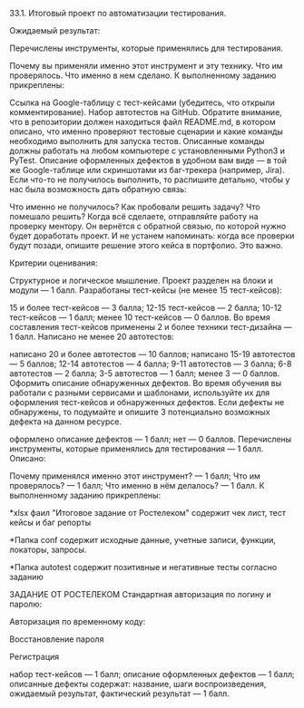 33.1. Итоговый проект по автоматизации тестирования.


Ожидаемый результат:


Перечислены инструменты, которые применялись для тестирования.

Почему вы применяли именно этот инструмент и эту технику.
Что им проверялось.
Что именно в нем сделано.
К выполненному заданию прикреплены:

Ссылка на Google-таблицу с тест-кейсами (убедитесь, что открыли комментирование).
Набор автотестов на GitHub. Обратите внимание, что в репозитории должен находиться файл README.md, в котором описано, что именно проверяют тестовые сценарии и какие команды необходимо выполнить для запуска тестов. Описанные команды должны работать на любом компьютере с установленными Python3 и PyTest.
Описание оформленных дефектов в удобном вам виде — в той же Google-таблице или скриншотами из баг-трекера (например, Jira).
Если что-то не получилось выполнить, то распишите детально, чтобы у нас была возможность дать обратную связь:

Что именно не получилось?
Как пробовали решить задачу?
Что помешало решить?
Когда всё сделаете, отправляйте работу на проверку ментору. Он вернётся с обратной связью, по которой нужно будет доработать проект. И не устанем напоминать: когда все проверки будут позади, опишите решение этого кейса в портфолио. Это важно.

Критерии оценивания:


Структурное и логическое мышление. Проект разделен на блоки и модули — 1 балл.
Разработаны тест-кейсы (не менее 15 тест-кейсов):

15 и более тест-кейсов — 3 балла;
12-15 тест-кейсов — 2 балла;
10-12 тест-кейсов — 1 балл;
менее 10 тест-кейсов — 0 баллов.
Во время составления тест-кейсов применены 2 и более техники тест-дизайна — 1 балл.
Написано не менее 20 автотестов:

написано 20 и более автотестов — 10 баллов;
написано 15-19 автотестов — 5 баллов;
12-14 автотестов — 4 балла;
9-11 автотестов — 3 балла;
6-8 автотестов — 2 балла;
3-5 автотестов — 1 балл;
менее 3 — 0 баллов.
Оформить описание обнаруженных дефектов. Во время обучения вы работали с разными сервисами и шаблонами, используйте их для оформления тест-кейсов и обнаруженных дефектов. Если дефекты не обнаружены, то подумайте и опишите 3 потенциально возможных дефекта на данном ресурсе.

оформлено описание дефектов — 1 балл;
нет — 0 баллов.
Перечислены инструменты, которые применялись для тестирования — 1 балл.
Описано:

Почему применялся именно этот инструмент? — 1 балл;
Что им проверялось? — 1 балл;
Что именно в нём делалось? — 1 балл.
К выполненному заданию прикреплены:


*xlsx фаил "Итоговое задание от Ростелеком" содержит чек лист, тест кейсы и баг репорты

*Папка conf содержит исходные данные, учетные записи, функции, локаторы, запросы.

*Папка autotest содержит позитивные и негативные тесты согласно заданию

ЗАДАНИЕ ОТ РОСТЕЛЕКОМ Стандартная авторизация по логину и паролю:

Авторизация по временному коду:

Восстановление пароля

Регистрация

набор тест-кейсов — 1 балл;
описание оформленных дефектов — 1 балл;
описанные дефекты содержат: название, шаги воспроизведения, ожидаемый результат, фактический результат — 1 балл.
